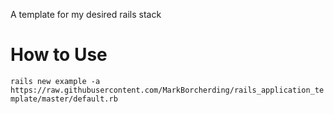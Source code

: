 A template for my desired rails stack

# How to Use

`rails new example -a https://raw.githubusercontent.com/MarkBorcherding/rails_application_template/master/default.rb`
